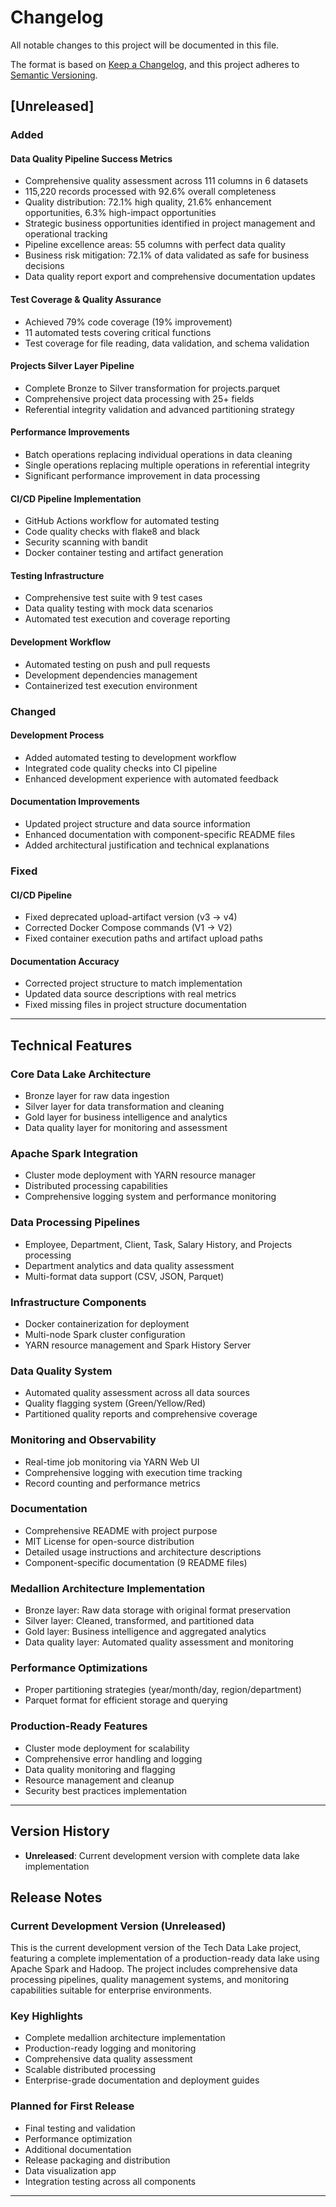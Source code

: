 # Changelog

All notable changes to this project will be documented in this file.

The format is based on [Keep a Changelog](https://keepachangelog.com/en/1.0.0/),
and this project adheres to [Semantic Versioning](https://semver.org/spec/v2.0.0.html).

## [Unreleased]

### Added

#### Data Quality Pipeline Success Metrics
- Comprehensive quality assessment across 111 columns in 6 datasets
- 115,220 records processed with 92.6% overall completeness
- Quality distribution: 72.1% high quality, 21.6% enhancement opportunities, 6.3% high-impact opportunities
- Strategic business opportunities identified in project management and operational tracking
- Pipeline excellence areas: 55 columns with perfect data quality
- Business risk mitigation: 72.1% of data validated as safe for business decisions
- Data quality report export and comprehensive documentation updates

#### Test Coverage & Quality Assurance
- Achieved 79% code coverage (19% improvement)
- 11 automated tests covering critical functions
- Test coverage for file reading, data validation, and schema validation

#### Projects Silver Layer Pipeline
- Complete Bronze to Silver transformation for projects.parquet
- Comprehensive project data processing with 25+ fields
- Referential integrity validation and advanced partitioning strategy

#### Performance Improvements
- Batch operations replacing individual operations in data cleaning
- Single operations replacing multiple operations in referential integrity
- Significant performance improvement in data processing

#### CI/CD Pipeline Implementation
- GitHub Actions workflow for automated testing
- Code quality checks with flake8 and black
- Security scanning with bandit
- Docker container testing and artifact generation

#### Testing Infrastructure
- Comprehensive test suite with 9 test cases
- Data quality testing with mock data scenarios
- Automated test execution and coverage reporting

#### Development Workflow
- Automated testing on push and pull requests
- Development dependencies management
- Containerized test execution environment

### Changed

#### Development Process
- Added automated testing to development workflow
- Integrated code quality checks into CI pipeline
- Enhanced development experience with automated feedback

#### Documentation Improvements
- Updated project structure and data source information
- Enhanced documentation with component-specific README files
- Added architectural justification and technical explanations

### Fixed

#### CI/CD Pipeline
- Fixed deprecated upload-artifact version (v3 → v4)
- Corrected Docker Compose commands (V1 → V2)
- Fixed container execution paths and artifact upload paths

#### Documentation Accuracy
- Corrected project structure to match implementation
- Updated data source descriptions with real metrics
- Fixed missing files in project structure documentation

---

## Technical Features

### Core Data Lake Architecture
- Bronze layer for raw data ingestion
- Silver layer for data transformation and cleaning
- Gold layer for business intelligence and analytics
- Data quality layer for monitoring and assessment

### Apache Spark Integration
- Cluster mode deployment with YARN resource manager
- Distributed processing capabilities
- Comprehensive logging system and performance monitoring

### Data Processing Pipelines
- Employee, Department, Client, Task, Salary History, and Projects processing
- Department analytics and data quality assessment
- Multi-format data support (CSV, JSON, Parquet)

### Infrastructure Components
- Docker containerization for deployment
- Multi-node Spark cluster configuration
- YARN resource management and Spark History Server

### Data Quality System
- Automated quality assessment across all data sources
- Quality flagging system (Green/Yellow/Red)
- Partitioned quality reports and comprehensive coverage

### Monitoring and Observability
- Real-time job monitoring via YARN Web UI
- Comprehensive logging with execution time tracking
- Record counting and performance metrics

### Documentation
- Comprehensive README with project purpose
- MIT License for open-source distribution
- Detailed usage instructions and architecture descriptions
- Component-specific documentation (9 README files)

### Medallion Architecture Implementation
- Bronze layer: Raw data storage with original format preservation
- Silver layer: Cleaned, transformed, and partitioned data
- Gold layer: Business intelligence and aggregated analytics
- Data quality layer: Automated quality assessment and monitoring

### Performance Optimizations
- Proper partitioning strategies (year/month/day, region/department)
- Parquet format for efficient storage and querying

### Production-Ready Features
- Cluster mode deployment for scalability
- Comprehensive error handling and logging
- Data quality monitoring and flagging
- Resource management and cleanup
- Security best practices implementation

---

## Version History

- **Unreleased**: Current development version with complete data lake implementation

## Release Notes

### Current Development Version (Unreleased)
This is the current development version of the Tech Data Lake project, featuring a complete implementation of a production-ready data lake using Apache Spark and Hadoop. The project includes comprehensive data processing pipelines, quality management systems, and monitoring capabilities suitable for enterprise environments.

### Key Highlights
- Complete medallion architecture implementation
- Production-ready logging and monitoring
- Comprehensive data quality assessment
- Scalable distributed processing
- Enterprise-grade documentation and deployment guides

### Planned for First Release
- Final testing and validation
- Performance optimization
- Additional documentation
- Release packaging and distribution
- Data visualization app
- Integration testing across all components

---